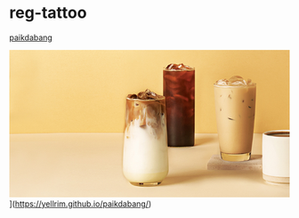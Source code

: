 # reg-tattoo


[paikdabang](https://yellrim.github.io/reg-tattoo/)

![레지타투 이미지](https://github.com/yellrim/paikdabang/blob/main/images/mmain_sec2.jpg?raw=true)](https://yellrim.github.io/paikdabang/)
